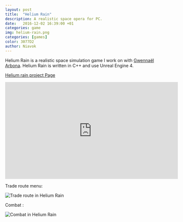 ```yaml
---
layout: post
title:  "Helium Rain"
description: A realistic space opera for PC.
date:   2016-12-02 16:39:00 +01
categories: game
img: helium-rain.png
categories: [games]
color: 3077D2
author: Niavok
---
```


Helium Rain is a realistic space simulation game I work on with [Gwennaël Arbona](http://gwennael.arbona.eu/). Helium Rain is written in C++ and use Unreal Engine 4.



[Helium rain project Page](http://helium-rain.com)

<iframe width="560" height="315" src="https://www.youtube.com/embed/P8u5JuIJo0Y" frameborder="0" allowfullscreen></iframe>


Trade route menu:

![Trade route in Helium Rain]({{site.baseurl}}/images/hr-trade-route.jpg)


Combat :

![Combat in Helium Rain]({{site.baseurl}}/images/hr-combat1.jpg)
